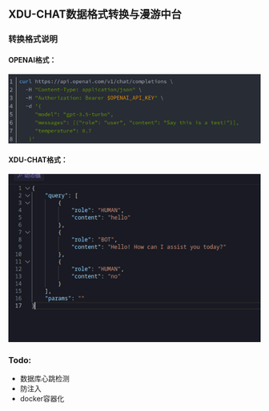 ## XDU-CHAT数据格式转换与漫游中台

### 转换格式说明

#### OPENAI格式：
![](readme_pic/openai_format.png)

#### XDU-CHAT格式：
![](readme_pic/xduchat_format.png)

### Todo:

- 数据库心跳检测
- 防注入
- docker容器化